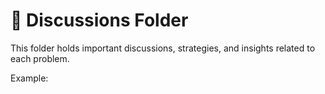 # 💬 Discussions Folder

This folder holds important discussions, strategies, and insights related to each problem.

Example:

